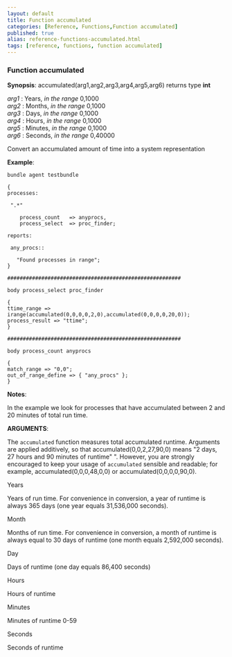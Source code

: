 ```yaml
---
layout: default
title: Function accumulated
categories: [Reference, Functions,Function accumulated]
published: true
alias: reference-functions-accumulated.html
tags: [reference, functions, function accumulated]
---
```


### Function accumulated

**Synopsis**: accumulated(arg1,arg2,arg3,arg4,arg5,arg6) returns type
**int**

  
 *arg1* : Years, *in the range* 0,1000   
 *arg2* : Months, *in the range* 0,1000   
 *arg3* : Days, *in the range* 0,1000   
 *arg4* : Hours, *in the range* 0,1000   
 *arg5* : Minutes, *in the range* 0,1000   
 *arg6* : Seconds, *in the range* 0,40000   

Convert an accumulated amount of time into a system representation

**Example**:  
   

```cf3
bundle agent testbundle

{
processes:

 ".*"

    process_count   => anyprocs,
    process_select  => proc_finder;

reports:

 any_procs::

   "Found processes in range";
}

########################################################

body process_select proc_finder

{
ttime_range => irange(accumulated(0,0,0,0,2,0),accumulated(0,0,0,0,20,0));
process_result => "ttime";
}

########################################################

body process_count anyprocs

{
match_range => "0,0";
out_of_range_define => { "any_procs" };
}
```

**Notes**:  
   

In the example we look for processes that have accumulated between 2 and
20 minutes of total run time.

**ARGUMENTS**:

The `accumulated` function measures total accumulated runtime. Arguments
are applied additively, so that accumulated(0,0,2,27,90,0) means "2
days, 27 hours and 90 minutes of runtime" ". However, you are strongly
encouraged to keep your usage of `accumulated` sensible and readable;
for example, accumulated(0,0,0,48,0,0) or accumulated(0,0,0,0,90,0).

Years

Years of run time. For convenience in conversion, a year of runtime is
always 365 days (one year equals 31,536,000 seconds).   

Month

Months of run time. For convenience in conversion, a month of runtime is
always equal to 30 days of runtime (one month equals 2,592,000 seconds).
  

Day

Days of runtime (one day equals 86,400 seconds)   

Hours

Hours of runtime   

Minutes

Minutes of runtime 0-59   

Seconds

Seconds of runtime
